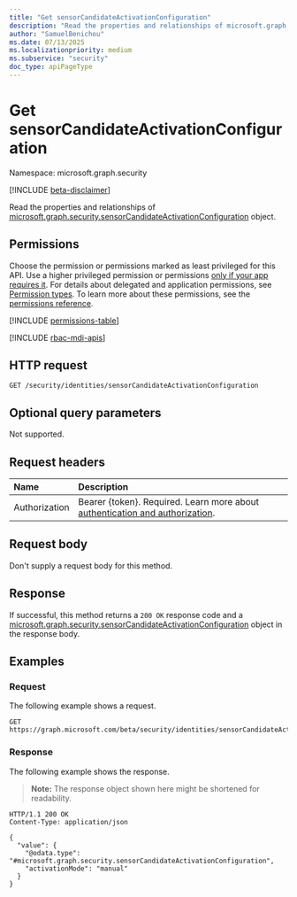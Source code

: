 ```yaml
---
title: "Get sensorCandidateActivationConfiguration"
description: "Read the properties and relationships of microsoft.graph.security.sensorCandidateActivationConfiguration object."
author: "SamuelBenichou"
ms.date: 07/13/2025
ms.localizationpriority: medium
ms.subservice: "security"
doc_type: apiPageType
---
```


# Get sensorCandidateActivationConfiguration

Namespace: microsoft.graph.security

[!INCLUDE [beta-disclaimer](../../includes/beta-disclaimer.md)]

Read the properties and relationships of [microsoft.graph.security.sensorCandidateActivationConfiguration](../resources/security-sensorcandidateactivationconfiguration.md) object.

## Permissions

Choose the permission or permissions marked as least privileged for this API. Use a higher privileged permission or permissions [only if your app requires it](/graph/permissions-overview#best-practices-for-using-microsoft-graph-permissions). For details about delegated and application permissions, see [Permission types](/graph/permissions-overview#permission-types). To learn more about these permissions, see the [permissions reference](/graph/permissions-reference).

<!-- {
  "blockType": "permissions",
  "name": "security-sensorcandidateactivationconfiguration-get-permissions"
}
-->
[!INCLUDE [permissions-table](../includes/permissions/security-sensorcandidateactivationconfiguration-get-permissions.md)]

[!INCLUDE [rbac-mdi-apis](../includes/rbac-for-apis/rbac-mdi-apis.md)]

## HTTP request

<!-- {
  "blockType": "ignored"
}
-->
``` http
GET /security/identities/sensorCandidateActivationConfiguration
```

## Optional query parameters

Not supported.

## Request headers

|Name|Description|
|:---|:---|
|Authorization|Bearer {token}. Required. Learn more about [authentication and authorization](/graph/auth/auth-concepts).|

## Request body

Don't supply a request body for this method.

## Response

If successful, this method returns a `200 OK` response code and a [microsoft.graph.security.sensorCandidateActivationConfiguration](../resources/security-sensorcandidateactivationconfiguration.md) object in the response body.

## Examples

### Request

The following example shows a request.
<!-- {
  "blockType": "request",
  "name": "get_sensorcandidateactivationconfiguration"
}
-->
``` http
GET https://graph.microsoft.com/beta/security/identities/sensorCandidateActivationConfiguration
```

### Response

The following example shows the response.
>**Note:** The response object shown here might be shortened for readability.
<!-- {
  "blockType": "response",
  "truncated": true,
  "@odata.type": "microsoft.graph.security.sensorCandidateActivationConfiguration"
}
-->
``` http
HTTP/1.1 200 OK
Content-Type: application/json

{
  "value": {
    "@odata.type": "#microsoft.graph.security.sensorCandidateActivationConfiguration",
    "activationMode": "manual"
  }
}
```
